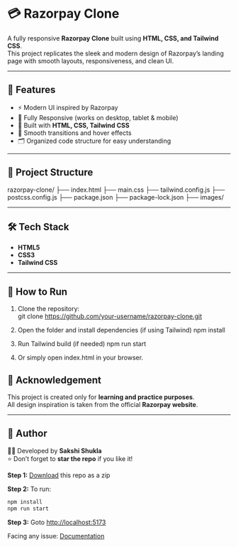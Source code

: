 # 💳 Razorpay Clone  

A fully responsive **Razorpay Clone** built using **HTML, CSS, and Tailwind CSS**.  
This project replicates the sleek and modern design of Razorpay’s landing page with smooth layouts, responsiveness, and clean UI.

---

## 🚀 Features  

- ⚡ Modern UI inspired by Razorpay  
- 📱 Fully Responsive (works on desktop, tablet & mobile)  
- 🎨 Built with **HTML, CSS, Tailwind CSS**  
- 🔄 Smooth transitions and hover effects  
- 🗂️ Organized code structure for easy understanding  

---

## 📂 Project Structure  

razorpay-clone/
├── index.html
├── main.css
├── tailwind.config.js
├── postcss.config.js
├── package.json
├── package-lock.json
├── images/


---

## 🛠️ Tech Stack  

- **HTML5**  
- **CSS3**  
- **Tailwind CSS**  

---

## 📌 How to Run  

1. Clone the repository:  
   git clone https://github.com/your-username/razorpay-clone.git
2. Open the folder and install dependencies (if using Tailwind)
    npm install

3. Run Tailwind build (if needed)
    npm run start

4. Or simply open index.html in your browser.

## 🙌 Acknowledgement  

This project is created only for **learning and practice purposes**.  
All design inspiration is taken from the official **Razorpay website**.  

---

## 💙 Author  

👩‍💻 Developed by **Sakshi Shukla**  
⭐ Don’t forget to **star the repo** if you like it!  


**Step 1:** [Download](https://github.com/thepranaygupta/html-tailwind-css-starter-pack/archive/refs/heads/main.zip) this repo as a zip

**Step 2:** To run:

```bash
npm install
npm run start
```

**Step 3:** Goto [http://localhost:5173](http://localhost:5173)

Facing any issue: [Documentation](https://tailwindcss.com/docs/installation/using-postcss)
